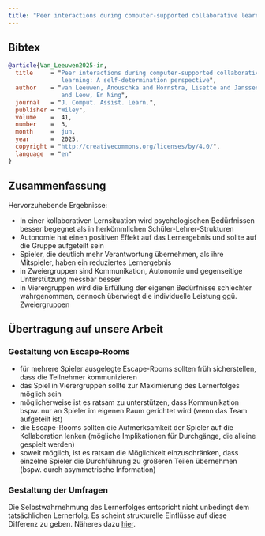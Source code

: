 ```yaml
---
title: "Peer interactions during computer‐supported collaborative learning: A self‐determination perspective"
---
```


## Bibtex

```bibtex
@article{Van_Leeuwen2025-in,
  title     = "Peer interactions during computer‐supported collaborative
               learning: A self‐determination perspective",
  author    = "van Leeuwen, Anouschka and Hornstra, Lisette and Janssen, Jeroen
               and Leow, En Ning",
  journal   = "J. Comput. Assist. Learn.",
  publisher = "Wiley",
  volume    =  41,
  number    =  3,
  month     =  jun,
  year      =  2025,
  copyright = "http://creativecommons.org/licenses/by/4.0/",
  language  = "en"
}
```

## Zusammenfassung

Hervorzuhebende Ergebnisse:

- In einer kollaborativen Lernsituation wird psychologischen Bedürfnissen besser begegnet als in herkömmlichen Schüler-Lehrer-Strukturen
- Autonomie hat einen positiven Effekt auf das Lernergebnis und sollte auf die Gruppe aufgeteilt sein
- Spieler, die deutlich mehr Verantwortung übernehmen, als ihre Mitspieler, haben ein reduziertes Lernergebnis
- in Zweiergruppen sind Kommunikation, Autonomie und gegenseitige Unterstützung messbar besser
- in Vierergruppen wird die Erfüllung der eigenen Bedürfnisse schlechter wahrgenommen, dennoch überwiegt die individuelle Leistung ggü. Zweiergruppen

## Übertragung auf unsere Arbeit

### Gestaltung von Escape-Rooms

- für mehrere Spieler ausgelegte Escape-Rooms sollten früh sicherstellen, dass die Teilnehmer kommunizieren
- das Spiel in Vierergruppen sollte zur Maximierung des Lernerfolges möglich sein
- möglicherweise ist es ratsam zu unterstützen, dass Kommunikation bspw. nur an Spieler im eigenen Raum gerichtet wird (wenn das Team aufgeteilt ist)
- die Escape-Rooms sollten die Aufmerksamkeit der Spieler auf die Kollaboration lenken (mögliche Implikationen für Durchgänge, die alleine gespielt werden)
- soweit möglich, ist es ratsam die Möglichkeit einzuschränken, dass einzelne Spieler die Durchführung zu größeren Teilen übernehmen (bspw. durch asymmetrische Information)

### Gestaltung der Umfragen

Die Selbstwahrnehmung des Lernerfolges entspricht nicht unbedingt dem tatsächlichen Lernerfolg. Es scheint strukturelle Einflüsse auf diese Differenz zu geben. Näheres dazu [hier](https://doi.org/10.1080/02602938.2024.2345669).
